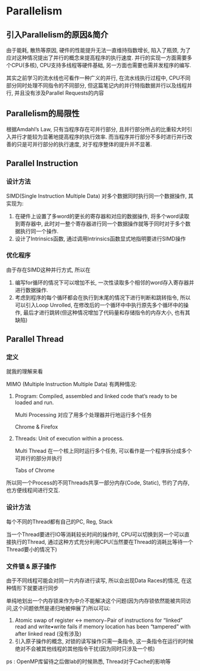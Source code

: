 # Parallelism

## 引入Parallelism的原因&简介

由于能耗, 散热等原因, 硬件的性能提升无法一直维持指数增长, 陷入了瓶颈,  为了应对这种情况提出了并行的概念来提高程序的执行速度. 并行的实现一方面需要多个CPU(多核), CPU支持多线程等硬件基础, 另一方面也需要也需并发程序的编写.

其实之前学习的流水线也可看作一种广义的并行, 在流水线执行过程中, CPU不同部分同时处理不同指令的不同部分, 但这篇笔记内的并行特指数据并行以及线程并行, 并且没有涉及Parallel Requests的内容

## Parallelism的局限性

根据Amdahl’s Law, 只有当程序存在可并行部分, 且并行部分所占的比重较大时引入并行才能较为显著地提高程序的执行效率. 而当程序并行部分不多时进行并行改善的只是可并行部分的执行速度, 对于程序整体的提升并不显著.

## Parallel Instruction

### 设计方法

SIMD(Single Instruction Multiple Data) 对多个数据同时执行同一个数据操作, 其实现为:

1. 在硬件上设置了多word的更长的寄存器和对应的数据操作, 将多个word读取到寄存器中, 此时对一整个寄存器进行同一个数据操作就等于同时对于多个数据执行同一个操作.
2. 设计了Intrinsics函数, 通过调用Intrinsics函数显式地指明要进行SIMD操作

### 优化程序

由于存在SIMD这种并行方式, 所以在

1. 编写for循环的情况下可以增加不长, 一次性读取多个相邻的word存入寄存器并进行数据操作.
2. 考虑到程序的每个循环都会在执行到末尾的情况下进行判断和跳转指令, 所以可以引入Loop Unrolled, 在修改后的一个循环中中执行原先多个循环中的操作, 最后才进行跳转(但这种情况增加了代码量和存储指令的内存大小, 也有其缺陷)

## Parallel Thread

### 定义

就我的理解来看 

MIMO (Multiple Instruction Multiple Data) 有两种情况:

1. Program: Compiled, assembled and linked code that’s ready to be loaded and run.

   Multi Processing 对应了用多个处理器并行地运行多个任务

   Chrome & Firefox

2. Threads: Unit of execution within a process.

   Multi Thread 在一个核上同时运行多个任务, 可以看作是一个程序拆分成多个可并行的部分并执行

   Tabs of Chrome

所以同一个Process的不同Threads共享一部分内存(Code, Static), 节约了内存, 也方便线程间进行交互.

### 设计方法

每个不同的Thread都有自己的PC, Reg, Stack

当一个Thread要进行IO等消耗较长时间的操作时, CPU可以切换到另一个可以直接执行的Thread, 通过这种方式充分利用CPU(当然要在Thread的消耗比等待一个Thread要小的情况下)

### 文件锁 & 原子操作

由于不同线程可能会对同一片内存进行读写, 所以会出现Data Races的情况, 在这种情形下就要进行同步

单纯地划出一个内存锁来作为中介不能解决这个问题(因为内存锁依然能被共同访问,这个问题依然是递归地被伸展了)所以可以:

1. Atomic swap of register ↔ memory−Pair of instructions for “linked” read and write▪write fails if memory location has been “tampered” with after linked read (没有涉及)
2. 引入原子操作的概念, 对锁的读写操作只需一条指令, 这一条指令在运行的时候绝对不会被其他线程的其他指令干扰(因为同时只涉及一个核)

ps : OpenMP库留待之后做lab的时候熟悉, Thread对于Cache的影响等
